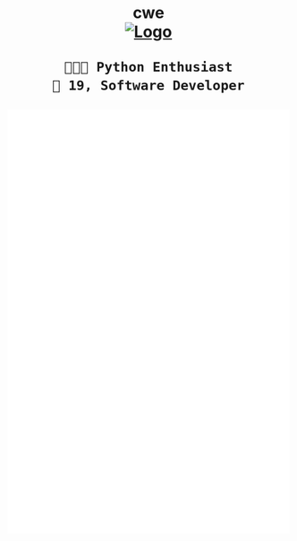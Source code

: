 <h1 align="center">cwe<br />
<div align="center">
<a href="https://github.com/uhcode/uhcode"><img src="https://github.com/uhcode/uhcode/blob/main/pfp.png" title="Logo" style="max-width:100%;" width="128" /></a>
</div>
<div align="center">

```
👨🏽‍🌾 Python Enthusiast
🗿 19, Software Developer
```
![Metrics](/github-metrics.svg)
